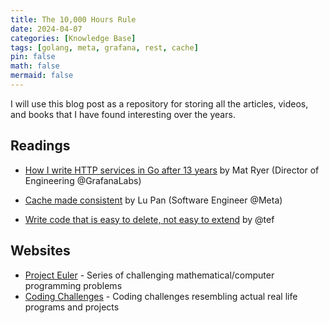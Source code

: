 ```yaml
---
title: The 10,000 Hours Rule
date: 2024-04-07
categories: [Knowledge Base]
tags: [golang, meta, grafana, rest, cache]
pin: false
math: false
mermaid: false
---
```


I will use this blog post as a repository for storing all the articles, videos, and books that I have found interesting over the years.

## Readings

- [How I write HTTP services in Go after 13 years](https://grafana.com/blog/2024/02/09/how-i-write-http-services-in-go-after-13-years/) by Mat Ryer (Director of Engineering @GrafanaLabs)
- [Cache made consistent](https://engineering.fb.com/2022/06/08/core-infra/cache-made-consistent/) by Lu Pan (Software Engineer @Meta)

- [Write code that is easy to delete, not easy to extend](https://programmingisterrible.com/post/139222674273/write-code-that-is-easy-to-delete-not-easy-to?source=post_page-----56b0d9de2c43--------------------------------) by @tef

## Websites

- [Project Euler](https://projecteuler.net) - Series of challenging mathematical/computer programming problems
- [Coding Challenges](https://codingchallenges.fyi) - Coding challenges resembling actual real life programs and projects
